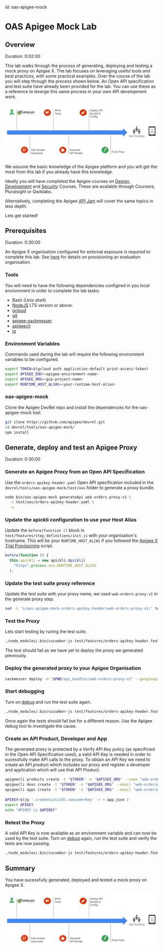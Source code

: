 id: oas-apigee-mock

# OAS Apigee Mock Lab

## Overview

Duration: 0:02:00

This lab walks through the process of generating, deploying and testing a mock
proxy on Apigee X.
The lab focuses on leveraging useful tools and best practices, with some
practical examples. Over the course of the lab you will step through
the process shown below. An Open API specification and test suite have already
been provided for the lab. You can use these as a reference
to leverge this same process in your own API development work.

![Overview](assets/overview.png)

We assume the basic knowledge of the Apigee platform and you will get the most
from this lab if you already have this knowledge.

Ideally you will have completed the Apigee courses on
[Design](https://www.coursera.org/learn/api-design-apigee-gcp),
[Development](https://www.coursera.org/learn/api-development-apigee-gcp) and
[Security](https://www.coursera.org/learn/api-security-apigee-gcp) Courses.
These are available through Coursera, Pluralsight or Qwiklabs.

Alternatively, completing the Apigee
[API Jam](https://github.com/apigee/apijam) will cover the same topics in
less depth.

Lets get started!

## Prerequisites

Duration: 0:30:00

An Apigee X organisation configured for external exposure is required to
complete this lab. See
[here](https://github.com/apigee/devrel/tree/main/tools/apigee-x-trial-provision)
for details on provisioning an evaluation organisation.

### Tools

You will need to have the following dependencies configired in you local
enviornment in order to complete the lab tasks:

- Bash (Unix shell)
- [NodeJS](https://nodejs.org/en/) LTS version or above.
- [gcloud](https://cloud.google.com/sdk/docs/install)
- [git](https://git-scm.com/)
- [apigee-sackmesser](https://github.com/apigee/devrel/tree/main/tools/apigee-sackmesser)
- [apigeecli](https://github.com/srinandan/apigeecli)
- [jq](https://stedolan.github.io/jq/)

### Environment Variables

Commands used during the lab will require the following environment variables
to be configured.

``` bash
export TOKEN=$(gcloud auth application-default print-access-token)
export APIGEE_ENV=<apigee-environment-name>
export APIGEE_ORG=<gcp-project-name>
export RUNTIME_HOST_ALIAS=<your-runtime-host-alias>
```

### oas-apigee-mock

Clone the Apigee DevRel repo and install the dependencies for the
oas-apigee-mock tool.

``` bash
git clone https://github.com/apigee/devrel.git
cd devrel/tools/oas-apigee-mock/
npm install
```

## Generate, deploy and test an Apigee Proxy

Duration: 0:30:00

### Generate an Apigee Proxy from an Open API Specification

Use the `orders-apikey-header.yaml` Open API specification included
in the `devrel/tools/oas-apigee-mock/test/oas` folder to generate a proxy bundle.

``` bash
node bin/oas-apigee-mock generateApi web-orders-proxy-v1 \
  -s test/oas/orders-apikey-header.yaml \
  -o
```

### Update the apickli configuration to use your Host Alias

Update the `before(function ()` block in
`test/features/step_definitions/init.js` with your organisation's hostname.
This will be your `RUNTIME_HOST_ALIAS` if you followed the
[Apigee X Trial Provisioning](https://github.com/apigee/devrel/tree/main/tools/apigee-x-trial-provision)
script.

``` javascript
before(function () {
  this.apickli = new apickli.Apickli(
    "https",process.env.RUNTIME_HOST_ALIAS
  );
```

### Update the test suite proxy reference

Update the test suite with your proxy name, we used `web-orders-proxy-v1` in
the generate proxy step.

``` bash
sed -i 's/oas-apigee-mock-orders-apikey-header/web-orders-proxy-v1/' test/features/orders-apikey-header.feature
```

### Test the Proxy

Lets start testing by runing the test suite.

``` bash
./node_modules/.bin/cucumber-js test/features/orders-apikey-header.feature --format json:test/test_report.json --publish-quiet
```

The test should fail as we have yet to deploy the proxy we generated
previously.

### Deploy the generated proxy to your Apigee Organisation

``` bash
sackmesser deploy -d "$PWD/api_bundles/web-orders-proxy-v1" --googleapi -t "$TOKEN" -o "$APIGEE_ORG" -e "$APIGEE_ENV"
```

### Start debugging

Turn on [debug](https://cloud.google.com/apigee/docs/api-platform/debug/trace)
and run the test suite again.

``` bash
./node_modules/.bin/cucumber-js test/features/orders-apikey-header.feature --format json:test/test_report.json --publish-quiet
```

Once again the tests should fail but for a different reason. Use the Apigee
debug tool to investigate the cause.

### Create an  API Product, Developer and App

The generated proxy is protected by a Verify API Key policy (as specificied
in the Open API Specification used), a valid API Key is needed in order to
sucessfully make API calls to the proxy. To obtain an API Key we need to
create an API product which includes our proxy and register a developer and
application which will use that API Product.

``` bash
apigeecli products create -t "$TOKEN" -o "$APIGEE_ORG" --name "web-orders" --proxies "web-orders-proxy-v1" --envs "$APIGEE_ENV" --approval "auto"
apigeecli devs create -t "$TOKEN" -o "$APIGEE_ORG" --email "web-orders@example.com" --user "web-orders@example.com" --first "Web" --last "Developer"
apigeecli apps create -t "$TOKEN" -o "$APIGEE_ORG" --email "web-orders@example.com" --prods "web-orders" --name "web-orders-app" > app.json

APIKEY=$(jq '.credentials[0].consumerKey' -r < app.json )
export APIKEY
echo "APIKEY is $APIKEY"
```

### Retest the Proxy

A valid API Key is now available as an environment variable and can now be
used by the test suite.
Turn on [debug](https://cloud.google.com/apigee/docs/api-platform/debug/trace)
again, run the test suite and verify the tests are now passing.

``` bash
./node_modules/.bin/cucumber-js test/features/orders-apikey-header.feature --format json:test/test_report.json --publish-quiet
```

## Summary

You have sucessfully generated, deployed and tested a mock
proxy on Apigee X.

![Overview](assets/overview.png)
